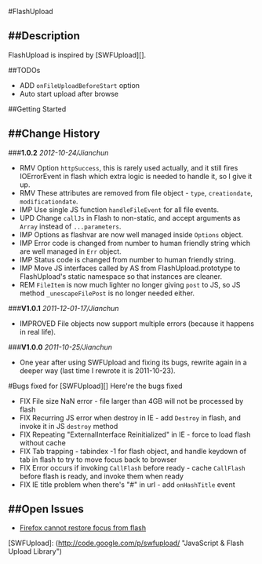 #FlashUpload

##Description
---------------------
FlashUpload is inspired by [SWFUpload][].

##TODOs
- ADD `onFileUploadBeforeStart` option
- Auto start upload after browse

##Getting Started

##Change History
---------------------

###**1.0.2** _2012-10-24/Jianchun_
- RMV Option `httpSuccess`, this is rarely used actually, and it still fires IOErrorEvent in flash which extra logic is needed to handle it, so I give it up.
- RMV These attributes are removed from file object - `type`, `creationdate`, `modificationdate`.
- IMP Use single JS function `handleFileEvent` for all file events.
- UPD Change `callJs` in Flash to non-static, and accept arguments as `Array` instead of `...parameters`.
- IMP Options as flashvar are now well managed inside `Options` object.
- IMP Error code is changed from number to human friendly string which are well managed in `Err` object.
- IMP Status code is changed from number to human friendly string.
- IMP Move JS interfaces called by AS from FlashUpload.prototype to FlashUpload's static namespace so that instances are cleaner.
- REM `FileItem` is now much lighter no longer giving `post` to JS, so JS method `_unescapeFilePost` is no longer needed either.

###**V1.0.1** _2011-12-01-17/Jianchun_
- IMPROVED File objects now support multiple errors (because it happens in real life).

###**V1.0.0** _2011-10-25/Jianchun_
- One year after using SWFUpload and fixing its bugs, rewrite again in a deeper way (last time I rewrote it is 2011-10-23).

#Bugs fixed for [SWFUpload][]
Here're the bugs fixed
- FIX File size NaN error - file larger than 4GB will not be processed by flash
- FIX Recurring JS error when destroy in IE - add `Destroy` in flash, and invoke it in JS `destroy` method
- FIX Repeating "ExternalInterface Reinitialized" in IE - force to load flash without cache
- FIX Tab trapping - tabindex -1 for flash object, and handle keydown of tab in flash to try to move focus back to browser
- FIX Error occurs if invoking `CallFlash` before ready - cache `CallFlash` before flash is ready, and invoke them when ready
- FIX IE title problem when there's "#" in url - add `onHashTitle` event

##Open Issues
---------------------
- [Firefox cannot restore focus from flash](https://addons.mozilla.org/en-US/firefox/addon/restore-window-focus-after-fla/ "It's unresolvable")

[SWFUpload]: (http://code.google.com/p/swfupload/ "JavaScript & Flash Upload Library")